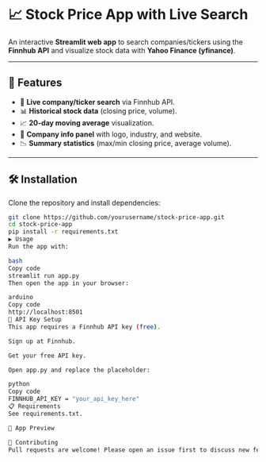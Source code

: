 # 📈 Stock Price App with Live Search  

An interactive **Streamlit web app** to search companies/tickers using the **Finnhub API** and visualize stock data with **Yahoo Finance (yfinance)**.  

---

## 🚀 Features  
- 🔎 **Live company/ticker search** via Finnhub API.  
- 📊 **Historical stock data** (closing price, volume).  
- 📈 **20-day moving average** visualization.  
- 🏢 **Company info panel** with logo, industry, and website.  
- 📉 **Summary statistics** (max/min closing price, average volume).  

---

## 🛠️ Installation  

Clone the repository and install dependencies:  
```bash
git clone https://github.com/yourusername/stock-price-app.git
cd stock-price-app
pip install -r requirements.txt
▶️ Usage
Run the app with:

bash
Copy code
streamlit run app.py
Then open the app in your browser:

arduino
Copy code
http://localhost:8501
🔑 API Key Setup
This app requires a Finnhub API key (free).

Sign up at Finnhub.

Get your free API key.

Open app.py and replace the placeholder:

python
Copy code
FINNHUB_API_KEY = "your_api_key_here"
📋 Requirements
See requirements.txt.

📸 App Preview

🤝 Contributing
Pull requests are welcome! Please open an issue first to discuss new features or fixes.


